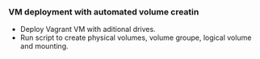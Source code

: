 ### VM deployment with automated volume creatin 
- Deploy Vagrant VM with aditional drives.
- Run script to create physical volumes, volume groupe, logical volume and mounting.
